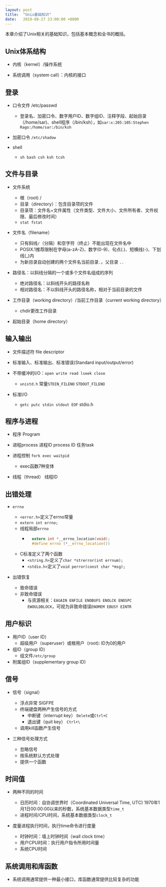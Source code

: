 ```yaml
---
layout: post
title:  "Unix基础知识"
date:   2019-08-27 23:00:00 +0800
---
```


本章介绍了Unix相关的基础知识，包括基本概念和全书的概括。

## Unix体系结构

* 内核（kernel）/操作系统

* 系统调用（system call）：内核的接口

## 登录

* 口令文件 /etc/passwd
    * 登录名、加密口令、数字用户ID、数字组ID、注释字段、起始目录（/home/sar)、shell程序（/bin/ksh），如``sar:x:205:105:Stephen Rago:/home/sar:/bin/ksh``

* 加密口令 ``/etc/shadow``

* shell
    * ``sh bash csh ksh tcsh``
   
## 文件与目录

* 文件系统
    * 根（root) /
    * 目录（directory）：包含目录项的文件
    * 目录项：文件名+文件属性（文件类型、文件大小、文件所有者、文件权限、最后修改时间）
    * ``stat fstat``

* 文件名（filename）
    * 只有斜线``/``（分隔）和空字符（终止）不能出现在文件名中
    * POSIX.1推荐限制在字母(a-zA-Z)、数字(0-9)、句点(.)、短横线(-)、下划线(_)内
    * 为新目录自动创建的两个文件名当前目录``.``，父目录 ``..``

* 路径名：以斜线分隔的一个或多个文件名组成的序列
    * 绝对路径名：以斜线开头的路径名称
    * 相对路径名：不以斜线开头的路径名称，相对于当前目录的文件

* 工作目录（working directory）/当前工作目录（current working directory）
    * chdir更改工作目录

* 起始目录（home directory）

## 输入输出

* 文件描述符 file descriptor

* 标准输入、标准输出、标准错误(Standard input/output/error)

* 不带缓冲的I/O：``open write read lseek close``
    * ``unistd.h`` 常量``STDIN_FILENO`` ``STDOUT_FILENO``

* 标准I/O
    * ``getc putc stdin stdout EOF``  stdio.h

## 程序与进程

* 程序 Program

* 进程process  进程ID process ID  任务task

* 进程控制 ``fork exec waitpid``
    * exec函数7种变体

* 线程（thread） 线程ID
 
## 出错处理

* ``errno``
    * ``<error.h>``定义了errno常量
    * ``extern int errno;``
    * 线程局部``errno​``
        * ```c
            extern int *__errno_location(void);
            #define errno (*__errno_location())
          ```
    * C标准定义了两个函数
        * ``<string.h>``定义了``char *strerror(int errnum);``
        * ``<stdio.h>``定义了``void perror(const char *msg);``
        
* 出错恢复
    * 致命错误
    * 非致命错误
        * 与资源相关：``EAGAIN ENFILE ENOBUFS ENOLCK ENOSPC EWOULDBLOCK``，可视为非致命错误``ENOMEM EBUSY EINTR``
        
## 用户标识

* 用户ID（user ID）
    * 超级用户（superuser）或根用户（root): ID为0的用户
* 组ID（group ID）
    * 组文件``/etc/group``
* 附属组ID（supplementary group ID)

## 信号

* 信号（signal）
    * 浮点异常 SIGFPE
    * 终端键盘两种产生信号的方式
        * 中断键（interrupt key） ``Delete``或``Ctrl+C``
        * 退出键（quit key） ``Ctrl+\``
    * 调用kill函数产生信号

* 三种信号处理方式
    * 忽略信号
    * 按系统默认方式处理
    * 提供一个函数
    
## 时间值

* 两种不同的时间
    * 日历时间：自协调世界时（Coordinated Universal Time, UTC) 1970年1月1日00:00:00以来的秒数，系统基本数据类型``time_t``
    * 进程时间/CPU时间，系统基本数据类型``clock_t``
    
* 度量进程执行时间，执行time命令进行度量
    * 时钟时间：墙上时钟时间（wall clock time）
    * 用户CPU时间：执行用户指令所用时间量
    * 系统CPU时间
    
## 系统调用和库函数

* 系统调用通常提供一种最小接口，库函数通常提供比较复杂的功能